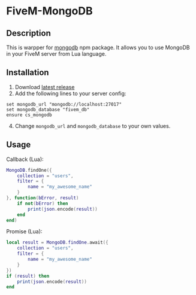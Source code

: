 # FiveM-MongoDB
## Description
This is warpper for [mongodb](https://www.npmjs.com/package/mongodb) npm package. It allows you to use MongoDB in your FiveM server from Lua language.

## Installation

1. Download [latest release](https://github.com/CENSOR1337/FiveM-MongoDB/releases)
2. Add the following lines to your server config:
```
set mongodb_url "mongodb://localhost:27017"
set mongodb_database "fivem_db"
ensure cs_mongodb
```
4. Change `mongodb_url` and `mongodb_database` to your own values.

## Usage 
Callback (Lua):
```lua
MongoDB.findOne({
    collection = "users",
    filter = {
        name = "my_awesome_name"
    }
}, function(bError, result)
    if not(bError) then
        print(json.encode(result))
    end
end)
```

Promise (Lua):
```lua
local result = MongoDB.findOne.await({
    collection = "users",
    filter = {
        name = "my_awesome_name"
    }
})
if (result) then
    print(json.encode(result))
end
```